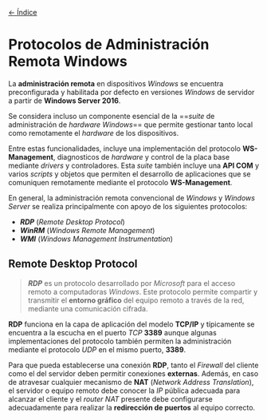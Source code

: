 [<- Índice](../../../Pentesting.md)
# Protocolos de Administración Remota Windows

La **administración remota** en dispositivos *Windows* se encuentra preconfigurada y habilitada por defecto en versiones *Windows* de servidor a partir de **Windows Server 2016**.

Se considera incluso un componente esencial de la ==*suite* de administración de *hardware* *Windows*== que permite gestionar tanto local como remotamente el *hardware* de los dispositivos.

Entre estas funcionalidades, incluye una implementación del protocolo **WS-Management**, diagnosticos de *hardware* y control de la placa base mediante *drivers* y controladores.
Esta *suite* también incluye una **API COM** y varios *scripts* y objetos que permiten el desarrollo de aplicaciones que se comuniquen remotamente mediante el protocolo **WS-Management**.

En general, la administración remota convencional de *Windows* y *Windows Server* se realiza principalmente con apoyo de los siguientes protocolos:

- ***RDP*** (*Remote Desktop Protocol*)
- ***WinRM*** (*Windows Remote Management*)
- ***WMI*** (*Windows Management Instrumentation*)

## Remote Desktop Protocol

> ***RDP*** es un protocolo desarrollado por *Microsoft* para el acceso remoto a computadoras *Windows*.
> Este protocolo permite compartir y transmitir el **entorno gráfico** del equipo remoto a través de la red, mediante una comunicación cifrada.

**RDP** funciona en la capa de aplicación del modelo **TCP/IP** y típicamente se encuentra a la escucha en el puerto *TCP* **3389** aunque algunas implementaciones del protocolo también permiten la administración mediante el protocolo *UDP* en el mismo puerto, **3389**.

Para que pueda establecerse una conexión **RDP**, tanto el *Firewall* del cliente como el del servidor deben permitir conexiones **externas**.
Además, en caso de atravesar cualquier mecanismo de **NAT** (*Network Address Translation*), el servidor o equipo remoto debe conocer la *IP* pública adecuada para alcanzar el cliente y el *router NAT* presente debe configurarse adecuadamente para realizar la **redirección de puertos** al equipo correcto.